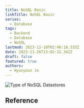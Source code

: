 ```yaml
---
title: NoSQL Basic
linkTitle: NoSQL Basic
series:
  - Database
tags:
  - Backend
  - Database
  - NoSQL
lastmod: 2023-12-10T02:40:18.535Z
date: 2023-11-26T13:02:12.342Z
draft: false
featured: true
authors:
  - Hyunyoun Jo
---
```


![Type of NoSQL Datastores](media/images/types-of-nosql-datastores.png "https://ud803.github.io/%EB%8D%B0%EC%9D%B4%ED%84%B0%EB%B2%A0%EC%9D%B4%EC%8A%A4/2021/11/16/RDB-vs.-NoSQL-%EC%96%B8%EC%A0%9C-%EB%88%84%EA%B5%AC%EB%A5%BC-%EC%8D%A8%EC%95%BC%ED%95%A0%EA%B9%8C/")

## Reference
